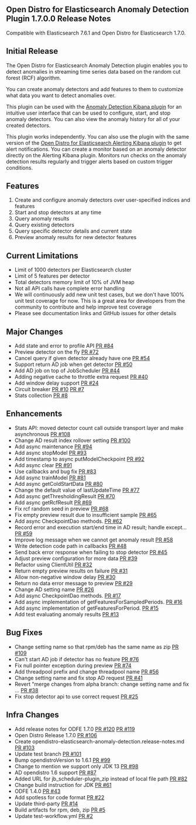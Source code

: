 ## Open Distro for Elasticsearch Anomaly Detection Plugin 1.7.0.0 Release Notes

Compatible with Elasticsearch 7.6.1 and Open Distro for Elasticsearch 1.7.0.

## Initial Release

The Open Distro for Elasticsearch Anomaly Detection plugin enables you to detect anomalies in streaming time series data based on the random cut forest (RCF) algorithm.

You can create anomaly detectors and add features to them to customize what data you want to detect anomalies over.

This plugin can be used with the [Anomaly Detection Kibana plugin](https://github.com/opendistro-for-elasticsearch/anomaly-detection-kibana-plugin) for an intuitive user interface that can be used to configure, start, and stop anomaly detectors. You can also view the anomaly history for all of your created detectors. 

This plugin works independently. You can also use the plugin with the same version of the [Open Distro for Elasticsearch Alerting Kibana plugin](https://github.com/opendistro-for-elasticsearch/alerting-kibana-plugin) to get alert notifications. You can create a monitor based on an anomaly detector directly on the Alerting Kibana plugin. Monitors run checks on the anomaly detection results regularly and trigger alerts based on custom trigger conditions.

## Features
1. Create and configure anomaly detectors over user-specified indices and features
2. Start and stop detectors at any time
3. Query anomaly results
4. Query existing detectors
5. Query specific detector details and current state
6. Preview anomaly results for new detector features

## Current Limitations
- Limit of 1000 detectors per Elasticsearch cluster
- Limit of 5 features per detector
- Total detectors memory limit of 10% of JVM heap
- Not all API calls have complete error handling
- We will continuously add new unit test cases, but we don't have 100% unit test coverage for now. This is a great area for developers from the community to contribute and help improve test coverage
- Please see documentation links and GitHub issues for other details

## Major Changes
* Add state and error to profile API [PR #84](https://github.com/opendistro-for-elasticsearch/anomaly-detection/pull/84)
* Preview detector on the fly [PR #72](https://github.com/opendistro-for-elasticsearch/anomaly-detection/pull/72)
* Cancel query if given detector already have one [PR #54](https://github.com/opendistro-for-elasticsearch/anomaly-detection/pull/54)
* Support return AD job when get detector [PR #50](https://github.com/opendistro-for-elasticsearch/anomaly-detection/pull/50)
* Add AD job on top of JobScheduler [PR #44](https://github.com/opendistro-for-elasticsearch/anomaly-detection/pull/44)
* Adding negative cache to throttle extra request [PR #40](https://github.com/opendistro-for-elasticsearch/anomaly-detection/pull/40)
* Add window delay support [PR #24](https://github.com/opendistro-for-elasticsearch/anomaly-detection/pull/24)
* Circuit breaker [PR #10](https://github.com/opendistro-for-elasticsearch/anomaly-detection/pull/10) [PR #7](https://github.com/opendistro-for-elasticsearch/anomaly-detection/pull/7)
* Stats collection [PR #8](https://github.com/opendistro-for-elasticsearch/anomaly-detection/pull/8)

## Enhancements
* Stats API: moved detector count call outside transport layer and make asynchronous [PR #108](https://github.com/opendistro-for-elasticsearch/anomaly-detection/pull/108)
* Change AD result index rollover setting [PR #100](https://github.com/opendistro-for-elasticsearch/anomaly-detection/pull/100)
* Add async maintenance [PR #94](https://github.com/opendistro-for-elasticsearch/anomaly-detection/pull/94)
* Add async stopModel [PR #93](https://github.com/opendistro-for-elasticsearch/anomaly-detection/pull/93)
* Add timestamp to async putModelCheckpoint [PR #92](https://github.com/opendistro-for-elasticsearch/anomaly-detection/pull/92)
* Add async clear [PR #91](https://github.com/opendistro-for-elasticsearch/anomaly-detection/pull/91)
* Use callbacks and bug fix [PR #83](https://github.com/opendistro-for-elasticsearch/anomaly-detection/pull/83)
* Add async trainModel [PR #81](https://github.com/opendistro-for-elasticsearch/anomaly-detection/pull/81)
* Add async getColdStartData [PR #80](https://github.com/opendistro-for-elasticsearch/anomaly-detection/pull/80)
* Change the default value of lastUpdateTime [PR #77](https://github.com/opendistro-for-elasticsearch/anomaly-detection/pull/77)
* Add async getThresholdingResult [PR #70](https://github.com/opendistro-for-elasticsearch/anomaly-detection/pull/70)
* Add async getRcfResult [PR #69](https://github.com/opendistro-for-elasticsearch/anomaly-detection/pull/69)
* Fix rcf random seed in preview [PR #68](https://github.com/opendistro-for-elasticsearch/anomaly-detection/pull/68)
* Fix empty preview result due to insufficient sample [PR #65](https://github.com/opendistro-for-elasticsearch/anomaly-detection/pull/65)
* Add async CheckpointDao methods. [PR #62](https://github.com/opendistro-for-elasticsearch/anomaly-detection/pull/62)
* Record error and execution start/end time in AD result; handle except… [PR #59](https://github.com/opendistro-for-elasticsearch/anomaly-detection/pull/59)
* Improve log message when we cannot get anomaly result [PR #58](https://github.com/opendistro-for-elasticsearch/anomaly-detection/pull/58)
* Write detection code path in callbacks [PR #48](https://github.com/opendistro-for-elasticsearch/anomaly-detection/pull/48)
* Send back error response when failing to stop detector [PR #45](https://github.com/opendistro-for-elasticsearch/anomaly-detection/pull/45)
* Adjust preview configuration for more data [PR #39](https://github.com/opendistro-for-elasticsearch/anomaly-detection/pull/39)
* Refactor using ClientUtil [PR #32](https://github.com/opendistro-for-elasticsearch/anomaly-detection/pull/32)
* Return empty preview results on failure [PR #31](https://github.com/opendistro-for-elasticsearch/anomaly-detection/pull/31)
* Allow non-negative window delay [PR #30](https://github.com/opendistro-for-elasticsearch/anomaly-detection/pull/30)
* Return no data error message to preview [PR #29](https://github.com/opendistro-for-elasticsearch/anomaly-detection/pull/29)
* Change AD setting name [PR #26](https://github.com/opendistro-for-elasticsearch/anomaly-detection/pull/26)
* Add async CheckpointDao methods. [PR #17](https://github.com/opendistro-for-elasticsearch/anomaly-detection/pull/17)
* Add async implementation of getFeaturesForSampledPeriods. [PR #16](https://github.com/opendistro-for-elasticsearch/anomaly-detection/pull/16)
* Add async implementation of getFeaturesForPeriod. [PR #15](https://github.com/opendistro-for-elasticsearch/anomaly-detection/pull/15)
* Add test evaluating anomaly results [PR #13](https://github.com/opendistro-for-elasticsearch/anomaly-detection/pull/13)

## Bug Fixes
* Change setting name so that rpm/deb has the same name as zip [PR #109](https://github.com/opendistro-for-elasticsearch/anomaly-detection/pull/109)
* Can't start AD job if detector has no feature [PR #76](https://github.com/opendistro-for-elasticsearch/anomaly-detection/pull/76)
* Fix null pointer exception during preview [PR #74](https://github.com/opendistro-for-elasticsearch/anomaly-detection/pull/74)
* Add threadpool prefix and change threadpool name [PR #56](https://github.com/opendistro-for-elasticsearch/anomaly-detection/pull/56)
* Change setting name and fix stop AD request [PR #41](https://github.com/opendistro-for-elasticsearch/anomaly-detection/pull/41)
* Revert "merge changes from alpha branch: change setting name and fix … [PR #38](https://github.com/opendistro-for-elasticsearch/anomaly-detection/pull/38)
* Fix stop detector api to use correct request [PR #25](https://github.com/opendistro-for-elasticsearch/anomaly-detection/pull/25)

## Infra Changes
* Add release notes for ODFE 1.7.0 [PR #120](https://github.com/opendistro-for-elasticsearch/anomaly-detection/pull/120) [PR #119](https://github.com/opendistro-for-elasticsearch/anomaly-detection/pull/119)
* Open Distro Release 1.7.0 [PR #106](https://github.com/opendistro-for-elasticsearch/anomaly-detection/pull/106)
* Create opendistro-elasticsearch-anomaly-detection.release-notes.md [PR #103](https://github.com/opendistro-for-elasticsearch/anomaly-detection/pull/103)
* Update test branch [PR #101](https://github.com/opendistro-for-elasticsearch/anomaly-detection/pull/101)
* Bump opendistroVersion to 1.6.1 [PR #99](https://github.com/opendistro-for-elasticsearch/anomaly-detection/pull/99)
* Change to mention we support only JDK 13 [PR #98](https://github.com/opendistro-for-elasticsearch/anomaly-detection/pull/98)
* AD opendistro 1.6 support [PR #87](https://github.com/opendistro-for-elasticsearch/anomaly-detection/pull/87)
* Added URL for jb_scheduler-plugin_zip instead of local file path [PR #82](https://github.com/opendistro-for-elasticsearch/anomaly-detection/pull/82)
* Change build instruction for JDK [PR #61](https://github.com/opendistro-for-elasticsearch/anomaly-detection/pull/61)
* ODFE 1.4.0 [PR #43](https://github.com/opendistro-for-elasticsearch/anomaly-detection/pull/43)
* Add spotless for code format [PR #22](https://github.com/opendistro-for-elasticsearch/anomaly-detection/pull/22)
* Update third-party [PR #14](https://github.com/opendistro-for-elasticsearch/anomaly-detection/pull/14)
* Build artifacts for rpm, deb, zip [PR #5](https://github.com/opendistro-for-elasticsearch/anomaly-detection/pull/5)
* Update test-workflow.yml [PR #2](https://github.com/opendistro-for-elasticsearch/anomaly-detection/pull/2)
